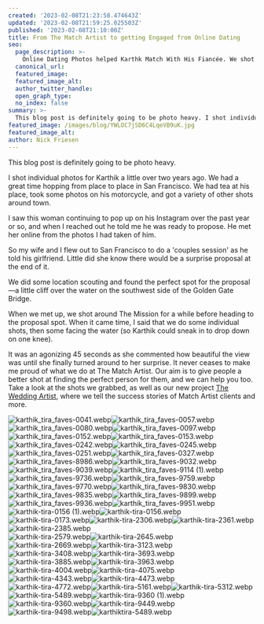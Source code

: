 ```yaml
---
created: '2023-02-08T21:23:58.474643Z'
updated: '2023-02-08T21:59:25.025503Z'
published: '2023-02-08T21:10:00Z'
title: From The Match Artist to getting Engaged from Online Dating
seo:
  page_description: >-
    Online Dating Photos helped Karthk Match With His Fiancée. We shot engagement photos in San Francisco and it included a proposal.
  canonical_url:
  featured_image:
  featured_image_alt:
  author_twitter_handle:
  open_graph_type:
  no_index: false
summary: >-
  This blog post is definitely going to be photo heavy. I shot individual photos for Karthik a little over two years ago. We had a great time hopping from place to place in San Francisco. We had tea at his place, took some photos on his motorcycle, and got a ...
featured_image: /images/blog/YWLOC7jSD6C4LqeVB9uK.jpg
featured_image_alt:
author: Nick Friesen
---
```


<p class="preFade fadeIn"></p>
<p class="preFade fadeIn">This blog post is definitely going to be photo heavy.</p>
<p class="preFade fadeIn">I shot individual photos for Karthik a little over two years ago. We had a great time hopping from place to place in San Francisco. We had tea at his place, took some photos on his motorcycle, and got a variety of other shots around town.</p>
<p class="preFade fadeIn">I saw this woman continuing to pop up on his Instagram over the past year or so, and when I reached out he told me he was ready to propose. He met her online from the photos I had taken of him.&nbsp;</p>
<p class="preFade fadeIn">So my wife and I flew out to San Francisco to do a 'couples session' as he told his girlfriend. Little did she know there would be a surprise proposal at the end of it.</p>
<p class="preFade fadeIn">We did some location scouting and found the perfect spot for the proposal&mdash;a little cliff over the water on the southwest side of the Golden Gate Bridge.</p>
<p class="preFade fadeIn">When we met up, we shot around The Mission for a while before heading to the proposal spot. When it came time, I said that we do some individual shots, then some facing the water (so Karthik could sneak in to drop down on one knee).</p>
<p class="preFade fadeIn">It was an agonizing 45 seconds as she commented how beautiful the view was until she finally turned around to her surprise. It never ceases to make me proud of what we do at The Match Artist. Our aim is to give people a better shot at finding the perfect person for them, and we can help you too. Take a look at the shots we grabbed, as well as our new project <a href="https://theweddingartist.com" rel="follow noopener" target="_blank">The Wedding Artist</a>, where we tell the success stories of Match Artist clients and more.</p>
<div class="image-wrapper preFade fadeIn" id="63e29c3d5993ea7da4aeb2f1" data-type="image" data-animation-role="image"><img src="https://cdn.buttercms.com/qwB5RuJGQQimWXVp1lfw" alt="karthik_tira_faves-0041.webp"><img src="https://cdn.buttercms.com/1tEsY1pSqSGuFO7ymOyL" alt="karthik_tira_faves-0057.webp"><img src="https://cdn.buttercms.com/zSW093J6SZWGgzbi9jJJ" alt="karthik_tira_faves-0080.webp"><img src="https://cdn.buttercms.com/2hN9zHcHQV6QFqY2ZKgz" alt="karthik_tira_faves-0097.webp"><img src="https://cdn.buttercms.com/HpSK29fRy2z0tJlBETA9" alt="karthik_tira_faves-0152.webp"><img src="https://cdn.buttercms.com/I4qXAmjRySVJLkAQ1Z4N" alt="karthik_tira_faves-0153.webp"><img src="https://cdn.buttercms.com/Z1frE9j9QfO5AuGftcsL" alt="karthik_tira_faves-0242.webp"><img src="https://cdn.buttercms.com/YIynVX15SmasTeycg5Uy" alt="karthik_tira_faves-0245.webp"><img src="https://cdn.buttercms.com/4ddeZSpPRMmyy6sxjoPE" alt="karthik_tira_faves-0251.webp"><img src="https://cdn.buttercms.com/NhRLu6cQPAjBujA5N8Wg" alt="karthik_tira_faves-0327.webp"><img src="https://cdn.buttercms.com/E51Wm3N0TWGtYrGCdpdG" alt="karthik_tira_faves-8986.webp"><img src="https://cdn.buttercms.com/C66sYRBvQDGKLUSJJ0V4" alt="karthik_tira_faves-9032.webp"><img src="https://cdn.buttercms.com/jZ7dP1mRTR21iPjhl4A9" alt="karthik_tira_faves-9039.webp"><img src="https://cdn.buttercms.com/yzK3VI9mQBGxpOtCPMii" alt="karthik_tira_faves-9114 (1).webp"><img src="https://cdn.buttercms.com/Illr4B7pQJaxXttfFUWI" alt="karthik_tira_faves-9736.webp"><img src="https://cdn.buttercms.com/wm3h3eQhTamuA4cAg4M6" alt="karthik_tira_faves-9759.webp"><img src="https://cdn.buttercms.com/HvLhQMNjQuWOnFMHKO28" alt="karthik_tira_faves-9770.webp"><img src="https://cdn.buttercms.com/HZ2lQhs9RBupEeUJHGlr" alt="karthik_tira_faves-9830.webp"><img src="https://cdn.buttercms.com/4aAzNtATBGO8gFjdmjHd" alt="karthik_tira_faves-9835.webp"><img src="https://cdn.buttercms.com/lBvuuK6Rr2TnyUz9ADnx" alt="karthik_tira_faves-9899.webp"><img src="https://cdn.buttercms.com/3aDoNHjQKamxwqxN17NA" alt="karthik_tira_faves-9936.webp"><img src="https://cdn.buttercms.com/o7aRti9fTj6R31A5rtAc" alt="karthik_tira_faves-9951.webp"><img src="https://cdn.buttercms.com/NAumG7D0QWxtjeDtnkfD" alt="karthik-tira-0156 (1).webp"><img src="https://cdn.buttercms.com/7qBWHS2R3muomK8B8muT" alt="karthik-tira-0156.webp"><img src="https://cdn.buttercms.com/fiygYbaET367ihRlBe3Z" alt="karthik-tira-0173.webp"><img src="https://cdn.buttercms.com/hDCFfwYXQaSfBBJQfwqh" alt="karthik-tira-2306.webp"><img src="https://cdn.buttercms.com/uD8CgDlITK6epbPj110b" alt="karthik-tira-2361.webp"><img src="https://cdn.buttercms.com/jO1iZwjFSSi0CLUsboZa" alt="karthik-tira-2385.webp"></div>
<div class="image-wrapper preFade fadeIn" id="63e2e77942f57c736da0a1cf" data-type="image" data-animation-role="image"><img src="https://cdn.buttercms.com/1vekiKRHSD6LGAggcQdZ" alt="karthik-tira-2579.webp"><img src="https://cdn.buttercms.com/AcYpQWgJSxeU2oIRPgoX" alt="karthik-tira-2645.webp"><img src="https://cdn.buttercms.com/EsJINWaXTcdRllIUZlWn" alt="karthik-tira-2669.webp"><img src="https://cdn.buttercms.com/K7XJN2LZSwyWnpQ8l1K5" alt="karthik-tira-3123.webp"><img src="https://cdn.buttercms.com/bJ6Xx24sQjqp0LE0wEld" alt="karthik-tira-3408.webp"><img src="https://cdn.buttercms.com/Su0M2kOwTGGFhegxiYel" alt="karthik-tira-3693.webp"><img src="https://cdn.buttercms.com/hmtqtPQxQh2TD3A6YAgU" alt="karthik-tira-3885.webp"><img src="https://cdn.buttercms.com/L7m0WrGvQUC7LcvpcEQn" alt="karthik-tira-3963.webp"><img src="https://cdn.buttercms.com/8I75NVKPTZuNcYi7sr0w" alt="karthik-tira-4004.webp"><img src="https://cdn.buttercms.com/brt8254RSJ2xYMtcpsQB" alt="karthik-tira-4075.webp"><img src="https://cdn.buttercms.com/iMDvC2IaQHaryK9YtYoK" alt="karthik-tira-4343.webp"><img src="https://cdn.buttercms.com/7UMeB8FIRFeD307hDELM" alt="karthik-tira-4473.webp"><img src="https://cdn.buttercms.com/PDZZXWezRpaMqgWiurvB" alt="karthik-tira-4772.webp"><img src="https://cdn.buttercms.com/q3nD3W4RtmbnGJgcUoWZ" alt="karthik-tira-5161.webp"><img src="https://cdn.buttercms.com/3UrZgJ2XRrNDWnZATjCw" alt="karthik-tira-5312.webp"><img src="https://cdn.buttercms.com/QjsrKrfRX67lDMMcbSV0" alt="karthik-tira-5489.webp"><img src="https://cdn.buttercms.com/C7mFZyc6Rs5h18lMP3HI" alt="karthik-tira-9360 (1).webp"><img src="https://cdn.buttercms.com/8Y3w0YDjQqmJBGB7BsPr" alt="karthik-tira-9360.webp"><img src="https://cdn.buttercms.com/gJO1EXqRRqs5QiDNu4PP" alt="karthik-tira-9449.webp"><img src="https://cdn.buttercms.com/34mIWsslReabJRmStg3S" alt="karthik-tira-9498.webp"><img src="https://cdn.buttercms.com/VoeD12V6Qdyp9oGpxPHi" alt="karthiktira-5489.webp"></div>
<div class="image-wrapper preFade fadeIn" id="63e2e773ad25b047da92e651" data-type="image" data-animation-role="image"></div>
<div class="image-wrapper preFade fadeIn" id="63e29c5121f8af46f1d04377" data-type="image" data-animation-role="image"></div>
<div class="image-wrapper preFade fadeIn" id="63e2e77b4779f6570df47143" data-type="image" data-animation-role="image"></div>
<div class="image-wrapper preFade fadeIn" id="63e2e77d1b5a517cbeefc818" data-type="image" data-animation-role="image"></div>
<div class="image-wrapper preFade fadeIn" id="63e29c5dacedd37dcef505e8" data-type="image" data-animation-role="image"></div>
<div class="image-wrapper preFade fadeIn" id="63e2e7c38d7dcd27ca1fc7dd" data-type="image" data-animation-role="image"></div>
<div class="image-wrapper preFade fadeIn" id="63e29c69a274a777027d97b5" data-type="image" data-animation-role="image"></div>
<div class="image-wrapper preFade fadeIn" id="63e29c751b9beb1288c6523f" data-type="image" data-animation-role="image"></div>
<div class="image-wrapper preFade fadeIn" id="63e2e79fb6de830650bc550c" data-type="image" data-animation-role="image"></div>
<div class="image-wrapper preFade fadeIn" id="63e2e78e810251003529f5ea" data-type="image" data-animation-role="image"></div>
<div class="image-wrapper preFade fadeIn" id="63e2e78c1b5a517cbeefc853" data-type="image" data-animation-role="image"></div>
<div class="image-wrapper preFade fadeIn" id="63e29c820cf8e03265cb80aa" data-type="image" data-animation-role="image"></div>
<div class="image-wrapper preFade fadeIn" id="63e2e7a131316b68e2f40106" data-type="image" data-animation-role="image"></div>
<div class="image-wrapper preFade fadeIn" id="63e29c827ccb5c0b1a6a772d" data-type="image" data-animation-role="image"></div>
<div class="image-wrapper preFade fadeIn" id="63e2eb9f50e487452f4a0cbc" data-type="image" data-animation-role="image"></div>
